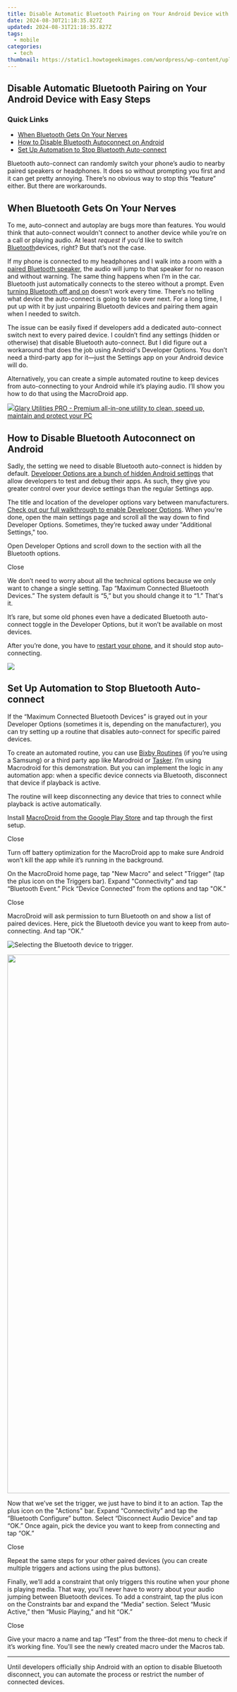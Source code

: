 ```yaml
---
title: Disable Automatic Bluetooth Pairing on Your Android Device with Easy Steps
date: 2024-08-30T21:18:35.827Z
updated: 2024-08-31T21:18:35.827Z
tags:
  - mobile
categories:
  - tech
thumbnail: https://static1.howtogeekimages.com/wordpress/wp-content/uploads/2024/06/a-phone-on-the-bluetooth-pairing-screen-and-the-bluetooth-icon-in-the-center.jpg
---
```


## Disable Automatic Bluetooth Pairing on Your Android Device with Easy Steps

### Quick Links

* [When Bluetooth Gets On Your Nerves](https://facebook-videos.techidaily.com/revolutionizing-tv-viewership-with-streamed-fb-events-for-2024/)
* [How to Disable Bluetooth Autoconnect on Android](https://pokemon-go-android.techidaily.com/in-2024-here-are-some-pro-tips-for-pokemon-go-pvp-battles-on-tecno-pova-6-pro-5g-drfone-by-drfone-virtual-android/)
* [Set Up Automation to Stop Bluetooth Auto-connect](https://android-location-track.techidaily.com/in-2024-solutions-to-spy-on-asus-rog-phone-8-with-and-without-jailbreak-drfone-by-drfone-virtual-android/)

 Bluetooth auto-connect can randomly switch your phone’s audio to nearby paired speakers or headphones. It does so without prompting you first and it can get pretty annoying. There’s no obvious way to stop this “feature” either. But there are workarounds.

##  When Bluetooth Gets On Your Nerves

 To me, auto-connect and autoplay are bugs more than features. You would think that auto-connect wouldn't connect to another device while you’re on a call or playing audio. At least _request_ if you’d like to switch [Bluetooth](https://article-posts.techidaily.com/2024-approved-insta-to-tik-integration-masterclass/)devices, right? But that’s not the case.

 If my phone is connected to my headphones and I walk into a room with a [paired Bluetooth speaker](https://win-solutions.techidaily.com/mastering-server-connection-resets-for-a-flawless-destiny-2-gaming-experience/), the audio will jump to that speaker for no reason and without warning. The same thing happens when I’m in the car. Bluetooth just automatically connects to the stereo without a prompt. Even [turning Bluetooth off and on](https://easy-unlock-android.techidaily.com/in-2024-can-i-bypass-a-forgotten-phone-password-of-oppo-find-x6-by-drfone-android/) doesn’t work every time. There’s no telling what device the auto-connect is going to take over next. For a long time, I put up with it by just unpairing Bluetooth devices and pairing them again when I needed to switch.

 The issue can be easily fixed if developers add a dedicated auto-connect switch next to every paired device. I couldn’t find any settings (hidden or otherwise) that disable Bluetooth auto-connect. But I did figure out a workaround that does the job using Android's Developer Options. You don’t need a third-party app for it—just the Settings app on your Android device will do.

 Alternatively, you can create a simple automated routine to keep devices from auto-connecting to your Android while it’s playing audio. I’ll show you how to do that using the MacroDroid app.

<!-- affiliate ads begin -->
<a href="https://order.glarysoft.com/order/checkout.php?PRODS=4535075&QTY=1&AFFILIATE=108875&CART=1"><img src="https://secure.avangate.com/images/merchant/6734fa703f6633ab896eecbdfad8953a/products/GU-500_672.png" border="0">Glary Utilities PRO -  Premium all-in-one utility to clean, speed up, maintain and protect your PC</a>
<!-- affiliate ads end -->
##  How to Disable Bluetooth Autoconnect on Android

 Sadly, the setting we need to disable Bluetooth auto-connect is hidden by default. [Developer Options are a bunch of hidden Android settings](https://youtube-docs.techidaily.com/approved-decode-your-youtube-preferences-with-these-6-fan-favorite-questionnaires/) that allow developers to test and debug their apps. As such, they give you greater control over your device settings than the regular Settings app.

 The title and location of the developer options vary between manufacturers. [Check out our full walkthrough to enable Developer Options](https://desktop-recording.techidaily.com/premium-video-capture-without-extras-for-2024/). When you're done, open the main settings page and scroll all the way down to find Developer Options. Sometimes, they’re tucked away under "Additional Settings," too.

 Open Developer Options and scroll down to the section with all the Bluetooth options.

Close 

 We don’t need to worry about all the technical options because we only want to change a single setting. Tap “Maximum Connected Bluetooth Devices.” The system default is “5,” but you should change it to “1.” That's it.

 It’s rare, but some old phones even have a dedicated Bluetooth auto-connect toggle in the Developer Options, but it won’t be available on most devices.

 After you’re done, you have to [restart your phone](https://location-fake.techidaily.com/3utools-virtual-location-not-working-on-apple-iphone-8-fix-now-drfone-by-drfone-virtual-ios/), and it should stop auto-connecting.

<!-- affiliate ads begin -->
<a href="https://store.bitdefender.com/affiliate.php?ACCOUNT=BITLATIN&AFFILIATE=108875&PATH=http%3A%2F%2Fwww.bitdefender.com%2Fbusiness%3FAFFILIATE%3D108875%26RESOURCE%3D30%2525%2BOff%2Ball%2BGravityZone%2BProducts"><img src="https://www.bitdefender.com/content/dam/bitdefender/business/campaign/1200X628.png" border="0"></a>
<!-- affiliate ads end -->
##  Set Up Automation to Stop Bluetooth Auto-connect

 If the “Maximum Connected Bluetooth Devices” is grayed out in your Developer Options (sometimes it is, depending on the manufacturer), you can try setting up a routine that disables auto-connect for specific paired devices.

 To create an automated routine, you can use [Bixby Routines](https://fox-helps.techidaily.com/new-in-2024-sleepy-sequences-examining-bedtime-story-video-adaptations/) (if you’re using a Samsung) or a third party app like Marodroid or [Tasker](https://phone-solutions.techidaily.com/avchd-on-motorola-moto-g14-convert-mts-for-motorola-moto-g14-by-aiseesoft-video-converter-play-mts-on-android/). I’m using Macrodroid for this demonstration. But you can implement the logic in any automation app: when a specific device connects via Bluetooth, disconnect that device if playback is active.

 The routine will keep disconnecting any device that tries to connect while playback is active automatically.

 Install [MacroDroid from the Google Play Store](https://www.anrdoezrs.net/links/3607085/type/dlg/sid/UUhtgUeUpU2003839/https://play.google.com/store/apps/details?id=com.arlosoft.macrodroid&hl=en) and tap through the first setup.

Close 

 Turn off battery optimization for the MacroDroid app to make sure Android won’t kill the app while it’s running in the background.

 On the MacroDroid home page, tap "New Macro" and select "Trigger" (tap the plus icon on the Triggers bar). Expand "Connectivity" and tap “Bluetooth Event.” Pick “Device Connected” from the options and tap "OK."

Close 

 MacroDroid will ask permission to turn Bluetooth on and show a list of paired devices. Here, pick the Bluetooth device you want to keep from auto-connecting. And tap “OK.”

![Selecting the Bluetooth device to trigger.](https://static1.howtogeekimages.com/wordpress/wp-content/uploads/2024/06/screenshot_2024-06-26-21-43-05-921_com-arlosoft-macrodroid.jpg) 

<!-- affiliate ads begin -->
<a href="https://vapordna.pxf.io/c/5597632/1496243/17238" target="_top" id="1496243"><img src="//a.impactradius-go.com/display-ad/17238-1496243" border="0" alt="" width="1000" height="1221"/></a><img height="0" width="0" src="https://imp.pxf.io/i/5597632/1496243/17238" style="position:absolute;visibility:hidden;" border="0" />
<!-- affiliate ads end -->
 Now that we’ve set the trigger, we just have to bind it to an action. Tap the plus icon on the "Actions" bar. Expand “Connectivity” and tap the “Bluetooth Configure” button. Select “Disconnect Audio Device” and tap “OK.” Once again, pick the device you want to keep from connecting and tap “OK.”

Close 

 Repeat the same steps for your other paired devices (you can create multiple triggers and actions using the plus buttons).

 Finally, we’ll add a constraint that only triggers this routine when your phone is playing media. That way, you’ll never have to worry about your audio jumping between Bluetooth devices. To add a constraint, tap the plus icon on the Constraints bar and expand the “Media” section. Select “Music Active,” then “Music Playing,” and hit “OK.”

Close 

 Give your macro a name and tap “Test” from the three-dot menu to check if it’s working fine. You’ll see the newly created macro under the Macros tab.

---

 Until developers officially ship Android with an option to disable Bluetooth disconnect, you can automate the process or restrict the number of connected devices.

<ins class="adsbygoogle"
     style="display:block"
     data-ad-format="autorelaxed"
     data-ad-client="ca-pub-7571918770474297"
     data-ad-slot="1223367746"></ins>



<ins class="adsbygoogle"
     style="display:block"
     data-ad-client="ca-pub-7571918770474297"
     data-ad-slot="8358498916"
     data-ad-format="auto"
     data-full-width-responsive="true"></ins>


